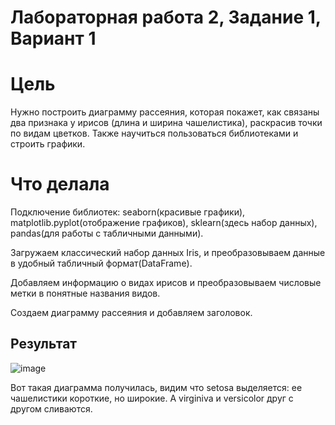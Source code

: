# Лабораторная работа 2, Задание 1, Вариант 1

# Цель
Нужно построить диаграмму рассеяния, которая покажет, как связаны два признака у ирисов (длина и ширина чашелистика), раскрасив точки по видам цветков. Также научиться пользоваться библиотеками и строить графики.

# Что делала
Подключение библиотек: seaborn(красивые графики), matplotlib.pyplot(отображение графиков), sklearn(здесь набор данных), pandas(для работы с табличными данными).

Загружаем классический набор данных Iris, и преобразовываем данные в удобный табличный формат(DataFrame).

Добавляем информацию о видах ирисов и преобразовываем числовые метки в понятные названия видов.

Создаем диаграмму рассеяния и добавляем заголовок.

## Результат
![image](https://github.com/user-attachments/assets/dd0b2d8d-0017-4f4f-8935-e990e5064c53)

Вот такая диаграмма получилась, видим что setosa выделяется: ее чашелистики короткие, но широкие. А virginiva и versicolor друг с другом сливаются.

